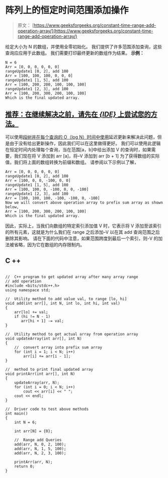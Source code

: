 # 阵列上的恒定时间范围添加操作

> 原文： [https://www.geeksforgeeks.org/constant-time-range-add-operation-array/](https://www.geeksforgeeks.org/constant-time-range-add-operation-array/)

给定大小为 N 的数组，并使用全零初始化。 我们提供了许多范围添加查询，这些查询应应用于此数组。 我们需要打印最终更新的数组作为结果。
**示例：**

```
N = 6
Arr = [0, 0, 0, 0, 0, 0]
rangeUpdate1 [0, 2], add 100
Arr = [100, 100, 100, 0, 0, 0]
rangeUpdate1 [1, 5], add 100
Arr = [100, 200, 200, 100, 100, 100]
rangeUpdate1 [2, 3], add 100
Arr = [100, 200, 300, 200, 100, 100]
Which is the final updated array.

```

## [推荐：在继续解决之前，请先在 ***<u>{IDE}</u>*** 上尝试您的方法。](https://ide.geeksforgeeks.org/)

可以使用[段树并在每个查询的 O（log N）时间中使用](https://www.geeksforgeeks.org/lazy-propagation-in-segment-tree/)延迟更新来解决此问题，但是由于没有给出更新操作，因此我们可以在这里做得更好。 我们可以使用此逻辑在恒定时间内处理每个查询，当在范围[a，b]中给出添加 V 的查询时，如果需要，我们现在将 V 添加到 arr [a]，将–V 添加到 arr [b + 1] 为了获得数组的实际值，我们将上面的数组转换为前缀和数组。 请参阅以下示例以了解，

```
Arr = [0, 0, 0, 0, 0, 0]
rangeUpdate1 [0, 2], add 100
Arr = [100, 0, 0, -100, 0, 0]
rangeUpdate1 [1, 5], add 100
Arr = [100, 100, 0, -100, 0, 0, -100]
rangeUpdate1 [2, 3], add 100
Arr = [100, 100, 100, -100, -100, 0, -100]    
Now we will convert above operation array to prefix sum array as shown below,
Arr = [100, 200, 300, 200, 100, 100]
Which is the final updated array.

```

因此，实际上，当我们向数组的特定索引添加值 V 时，它表示将 V 添加至该索引的所有元素，这就是为什么我们在 range 之后添加–V 以在其 add 查询范围之后删除其影响。
请在下面的代码中注意，如果范围跨度到最后一个索引，则-V 的加法被省略，因为它在数组的内存限制内。

## C ++

```

//  C++ program to get updated array after many array range 
// add operation 
#include <bits/stdc++.h> 
using namespace std; 

//  Utility method to add value val, to range [lo, hi] 
void add(int arr[], int N, int lo, int hi, int val) 
{ 
    arr[lo] += val; 
    if (hi != N - 1) 
       arr[hi + 1] -= val; 
} 

//  Utility method to get actual array from operation array 
void updateArray(int arr[], int N) 
{ 
    //  convert array into prefix sum array 
    for (int i = 1; i < N; i++) 
        arr[i] += arr[i - 1]; 
} 

//  method to print final updated array 
void printArr(int arr[], int N) 
{ 
    updateArray(arr, N); 
    for (int i = 0; i < N; i++) 
        cout << arr[i] << " "; 
    cout << endl; 
} 

//  Driver code to test above methods 
int main() 
{ 
    int N = 6; 

    int arr[N] = {0}; 

    //  Range add Queries 
    add(arr, N, 0, 2, 100); 
    add(arr, N, 1, 5, 100); 
    add(arr, N, 2, 3, 100); 

    printArr(arr, N); 
    return 0; 
} 

```